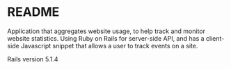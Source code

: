 # README
Application that aggregates website usage, to help track and monitor website statistics. Using Ruby on Rails for server-side API, and has a client-side Javascript snippet that allows a user to track events on a site.

Rails version 5.1.4

